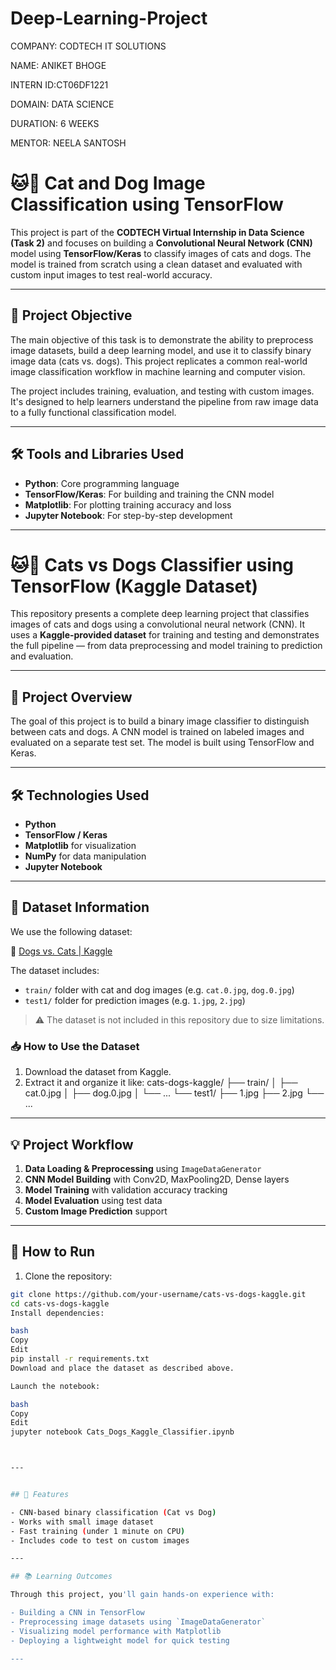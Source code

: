 # Deep-Learning-Project

COMPANY: CODTECH IT SOLUTIONS

NAME: ANIKET BHOGE

INTERN ID:CT06DF1221

DOMAIN: DATA SCIENCE

DURATION: 6 WEEKS

MENTOR: NEELA SANTOSH

# 🐱🐶 Cat and Dog Image Classification using TensorFlow

This project is part of the **CODTECH Virtual Internship in Data Science (Task 2)** and focuses on building a **Convolutional Neural Network (CNN)** model using **TensorFlow/Keras** to classify images of cats and dogs. The model is trained from scratch using a clean dataset and evaluated with custom input images to test real-world accuracy.

---

## 🚀 Project Objective

The main objective of this task is to demonstrate the ability to preprocess image datasets, build a deep learning model, and use it to classify binary image data (cats vs. dogs). This project replicates a common real-world image classification workflow in machine learning and computer vision.

The project includes training, evaluation, and testing with custom images. It's designed to help learners understand the pipeline from raw image data to a fully functional classification model.

---

## 🛠 Tools and Libraries Used

- **Python**: Core programming language
- **TensorFlow/Keras**: For building and training the CNN model
- **Matplotlib**: For plotting training accuracy and loss
- **Jupyter Notebook**: For step-by-step development

---

# 🐱🐶 Cats vs Dogs Classifier using TensorFlow (Kaggle Dataset)

This repository presents a complete deep learning project that classifies images of cats and dogs using a convolutional neural network (CNN). It uses a **Kaggle-provided dataset** for training and testing and demonstrates the full pipeline — from data preprocessing and model training to prediction and evaluation.

---

## 📌 Project Overview

The goal of this project is to build a binary image classifier to distinguish between cats and dogs. A CNN model is trained on labeled images and evaluated on a separate test set. The model is built using TensorFlow and Keras.

---

## 🛠️ Technologies Used

- **Python**
- **TensorFlow / Keras**
- **Matplotlib** for visualization
- **NumPy** for data manipulation
- **Jupyter Notebook**

---

## 📁 Dataset Information

We use the following dataset:

🔗 [Dogs vs. Cats | Kaggle](https://www.kaggle.com/competitions/dogs-vs-cats/data)

The dataset includes:
- `train/` folder with cat and dog images (e.g. `cat.0.jpg`, `dog.0.jpg`)
- `test1/` folder for prediction images (e.g. `1.jpg`, `2.jpg`)

> ⚠️ The dataset is not included in this repository due to size limitations.

### 📥 How to Use the Dataset

1. Download the dataset from Kaggle.
2. Extract it and organize it like:
cats-dogs-kaggle/
├── train/
│ ├── cat.0.jpg
│ ├── dog.0.jpg
│ └── ...
└── test1/
├── 1.jpg
├── 2.jpg
└── ...


---

## 💡 Project Workflow

1. **Data Loading & Preprocessing** using `ImageDataGenerator`
2. **CNN Model Building** with Conv2D, MaxPooling2D, Dense layers
3. **Model Training** with validation accuracy tracking
4. **Model Evaluation** using test data
5. **Custom Image Prediction** support

---

## 🚀 How to Run

1. Clone the repository:

```bash
git clone https://github.com/your-username/cats-vs-dogs-kaggle.git
cd cats-vs-dogs-kaggle
Install dependencies:

bash
Copy
Edit
pip install -r requirements.txt
Download and place the dataset as described above.

Launch the notebook:

bash
Copy
Edit
jupyter notebook Cats_Dogs_Kaggle_Classifier.ipynb



---


## 🧪 Features

- CNN-based binary classification (Cat vs Dog)
- Works with small image dataset
- Fast training (under 1 minute on CPU)
- Includes code to test on custom images

---

## 📚 Learning Outcomes

Through this project, you'll gain hands-on experience with:

- Building a CNN in TensorFlow
- Preprocessing image datasets using `ImageDataGenerator`
- Visualizing model performance with Matplotlib
- Deploying a lightweight model for quick testing

---
